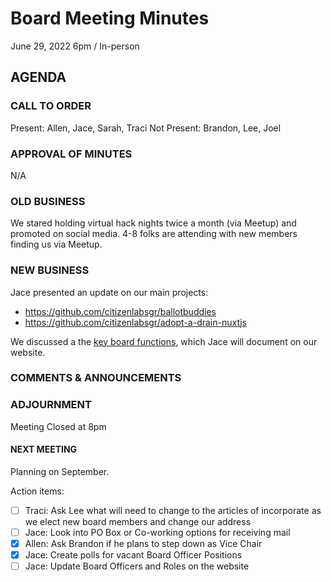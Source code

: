 # Board Meeting Minutes

June 29, 2022 6pm / In-person

## AGENDA

### CALL TO ORDER

Present: Allen, Jace, Sarah, Traci
Not Present: Brandon, Lee, Joel

### APPROVAL OF MINUTES

N/A

### OLD BUSINESS

We stared holding virtual hack nights twice a month (via Meetup) and promoted on social media. 4-8 folks are attending with new members finding us via Meetup.

### NEW BUSINESS

Jace presented an update on our main projects:

- https://github.com/citizenlabsgr/ballotbuddies
- https://github.com/citizenlabsgr/adopt-a-drain-nuxtjs

We discussed a the [key board functions](https://docs.google.com/spreadsheets/d/1tlMtKJyPmW8idJE2X__dz4dI9G6wgrNaelk6U_QIioc/edit), which Jace will document on our website.

### COMMENTS & ANNOUNCEMENTS

### ADJOURNMENT

Meeting Closed at 8pm

#### NEXT MEETING

Planning on September.

Action items:

- [ ] Traci: Ask Lee what will need to change to the articles of incorporate as we elect new board members and change our address
- [ ] Jace: Look into PO Box or Co-working options for receiving mail
- [x] Allen: Ask Brandon if he plans to step down as Vice Chair
- [x] Jace: Create polls for vacant Board Officer Positions
- [ ] Jace: Update Board Officers and Roles on the website
